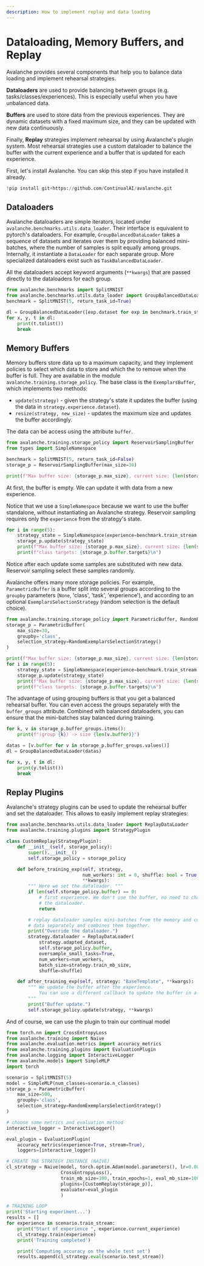 ```yaml
---
description: How to implement replay and data loading
---
```

# Dataloading, Memory Buffers, and Replay

Avalanche provides several components that help you to balance data loading and implement rehearsal strategies.

**Dataloaders** are used to provide balancing between groups (e.g. tasks/classes/experiences). This is especially useful when you have unbalanced data.

**Buffers** are used to store data from the previous experiences. They are dynamic datasets with a fixed maximum size, and they can be updated with new data continuously.

Finally, **Replay** strategies implement rehearsal by using Avalanche's plugin system. Most rehearsal strategies use a custom dataloader to balance the buffer with the current experience and a buffer that is updated for each experience.

First, let's install Avalanche. You can skip this step if you have installed it already.


```python
!pip install git+https://github.com/ContinualAI/avalanche.git
```

## Dataloaders
Avalanche dataloaders are simple iterators, located under `avalanche.benchmarks.utils.data_loader`. Their interface is equivalent to pytorch's dataloaders. For example, `GroupBalancedDataLoader` takes a sequence of datasets and iterates over them by providing balanced mini-batches, where the number of samples is split equally among groups. Internally, it instantiate a `DataLoader` for each separate group. More specialized dataloaders exist such as `TaskBalancedDataLoader`.

All the dataloaders accept keyword arguments (`**kwargs`) that are passed directly to the dataloaders for each group.


```python
from avalanche.benchmarks import SplitMNIST
from avalanche.benchmarks.utils.data_loader import GroupBalancedDataLoader
benchmark = SplitMNIST(5, return_task_id=True)

dl = GroupBalancedDataLoader([exp.dataset for exp in benchmark.train_stream], batch_size=4)
for x, y, t in dl:
    print(t.tolist())
    break
```

## Memory Buffers
Memory buffers store data up to a maximum capacity, and they implement policies to select which data to store and which the to remove when the buffer is full. They are available in the module `avalanche.training.storage_policy`. The base class is the `ExemplarsBuffer`, which implements two methods:
- `update(strategy)` - given the strategy's state it updates the buffer (using the data in `strategy.experience.dataset`).
- `resize(strategy, new_size)` - updates the maximum size and updates the buffer accordingly.

The data can be access using the attribute `buffer`.


```python
from avalanche.training.storage_policy import ReservoirSamplingBuffer
from types import SimpleNamespace

benchmark = SplitMNIST(5, return_task_id=False)
storage_p = ReservoirSamplingBuffer(max_size=30)

print(f"Max buffer size: {storage_p.max_size}, current size: {len(storage_p.buffer)}")
```

At first, the buffer is empty. We can update it with data from a new experience.

Notice that we use a `SimpleNamespace` because we want to use the buffer standalone, without instantiating an Avalanche strategy. Reservoir sampling requires only the `experience` from the strategy's state.


```python
for i in range(5):
    strategy_state = SimpleNamespace(experience=benchmark.train_stream[i])
    storage_p.update(strategy_state)
    print(f"Max buffer size: {storage_p.max_size}, current size: {len(storage_p.buffer)}")
    print(f"class targets: {storage_p.buffer.targets}\n")
```

Notice after each update some samples are substituted with new data. Reservoir sampling select these samples randomly.

Avalanche offers many more storage policies. For example, `ParametricBuffer` is a buffer split into several groups according to the `groupby` parameters (`None`, 'class', 'task', 'experience'), and according to an optional `ExemplarsSelectionStrategy` (random selection is the default choice).


```python
from avalanche.training.storage_policy import ParametricBuffer, RandomExemplarsSelectionStrategy
storage_p = ParametricBuffer(
    max_size=30,
    groupby='class',
    selection_strategy=RandomExemplarsSelectionStrategy()
)

print(f"Max buffer size: {storage_p.max_size}, current size: {len(storage_p.buffer)}")
for i in range(5):
    strategy_state = SimpleNamespace(experience=benchmark.train_stream[i])
    storage_p.update(strategy_state)
    print(f"Max buffer size: {storage_p.max_size}, current size: {len(storage_p.buffer)}")
    print(f"class targets: {storage_p.buffer.targets}\n")
```

The advantage of using grouping buffers is that you get a balanced rehearsal buffer. You can even access the groups separately with the `buffer_groups` attribute. Combined with balanced dataloaders, you can ensure that the mini-batches stay balanced during training.


```python
for k, v in storage_p.buffer_groups.items():
    print(f"(group {k}) -> size {len(v.buffer)}")
```


```python
datas = [v.buffer for v in storage_p.buffer_groups.values()]
dl = GroupBalancedDataLoader(datas)

for x, y, t in dl:
    print(y.tolist())
    break
```

## Replay Plugins

Avalanche's strategy plugins can be used to update the rehearsal buffer and set the dataloader. This allows to easily implement replay strategies:


```python
from avalanche.benchmarks.utils.data_loader import ReplayDataLoader
from avalanche.training.plugins import StrategyPlugin

class CustomReplay(StrategyPlugin):
    def __init__(self, storage_policy):
        super().__init__()
        self.storage_policy = storage_policy

    def before_training_exp(self, strategy,
                            num_workers: int = 0, shuffle: bool = True,
                            **kwargs):
        """ Here we set the dataloader. """
        if len(self.storage_policy.buffer) == 0:
            # first experience. We don't use the buffer, no need to change
            # the dataloader.
            return

        # replay dataloader samples mini-batches from the memory and current
        # data separately and combines them together.
        print("Override the dataloader.")
        strategy.dataloader = ReplayDataLoader(
            strategy.adapted_dataset,
            self.storage_policy.buffer,
            oversample_small_tasks=True,
            num_workers=num_workers,
            batch_size=strategy.train_mb_size,
            shuffle=shuffle)

    def after_training_exp(self, strategy: "BaseTemplate", **kwargs):
        """ We update the buffer after the experience.
            You can use a different callback to update the buffer in a different place
        """
        print("Buffer update.")
        self.storage_policy.update(strategy, **kwargs)

```

And of course, we can use the plugin to train our continual model


```python
from torch.nn import CrossEntropyLoss
from avalanche.training import Naive
from avalanche.evaluation.metrics import accuracy_metrics
from avalanche.training.plugins import EvaluationPlugin
from avalanche.logging import InteractiveLogger
from avalanche.models import SimpleMLP
import torch

scenario = SplitMNIST(5)
model = SimpleMLP(num_classes=scenario.n_classes)
storage_p = ParametricBuffer(
    max_size=500,
    groupby='class',
    selection_strategy=RandomExemplarsSelectionStrategy()
)

# choose some metrics and evaluation method
interactive_logger = InteractiveLogger()

eval_plugin = EvaluationPlugin(
    accuracy_metrics(experience=True, stream=True),
    loggers=[interactive_logger])

# CREATE THE STRATEGY INSTANCE (NAIVE)
cl_strategy = Naive(model, torch.optim.Adam(model.parameters(), lr=0.001),
                    CrossEntropyLoss(),
                    train_mb_size=100, train_epochs=1, eval_mb_size=100,
                    plugins=[CustomReplay(storage_p)],
                    evaluator=eval_plugin
                    )

# TRAINING LOOP
print('Starting experiment...')
results = []
for experience in scenario.train_stream:
    print("Start of experience ", experience.current_experience)
    cl_strategy.train(experience)
    print('Training completed')

    print('Computing accuracy on the whole test set')
    results.append(cl_strategy.eval(scenario.test_stream))
```
